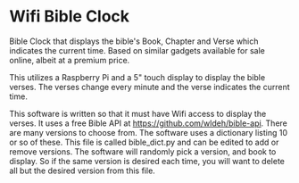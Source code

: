 # Wifi Bible Clock
Bible Clock that displays the bible's Book, Chapter and Verse which indicates the current time.
Based on similar gadgets available for sale online, albeit at a premium price.

This utilizes a Raspberry Pi and a 5" touch display to display the bible verses. The verses change every minute and the verse indicates the current time.

This software is written so that it must have Wifi access to display the verses. It uses a free Bible API at https://github.com/wldeh/bible-api. There are many versions to choose from. The software uses a dictionary listing 10 or so of these. This file is called bible_dict.py and can be edited to add or remove versions. The software will randomly pick a version, and book to display. So if the same version is desired each time, you will want to delete all but the desired version from this file.
